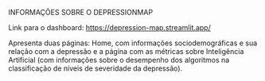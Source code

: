 INFORMAÇÕES SOBRE O DEPRESSIONMAP 

Link para o dashboard: https://depression-map.streamlit.app/


Apresenta duas páginas: Home, com informações sociodemográficas e sua relação com a depressão e a página com as métricas sobre Inteligência Artificial (com informações sobre o desempenho dos algoritmos na classificação de níveis de severidade da depressão).



